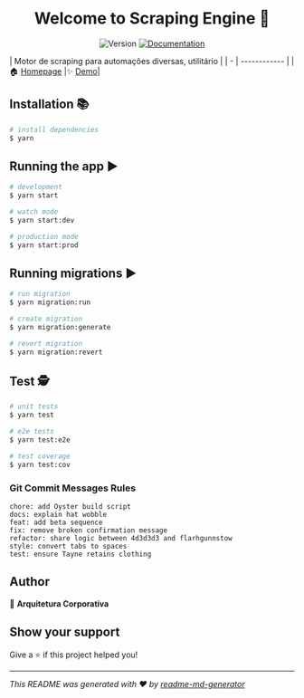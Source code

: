 
  <h1 align="center">Welcome to Scraping Engine 👋</h1>
<p align="center">
  <img alt="Version" src="https://img.shields.io/badge/version-1.0.0-blue.svg?cacheSeconds=2592000" />
  <a href="https://dev.azure.com/localiza/Arquitetura%20Corporativa/_git/Scraping%20Engine" target="_blank">
    <img alt="Documentation" src="https://img.shields.io/badge/documentation-yes-brightgreen.svg" />
  </a>
  </br>
  
  | Motor de scraping para automações diversas, utilitário |
  | - | ------------ |
  |🏠 [Homepage](https://dev.azure.com/localiza/Arquitetura%20Corporativa/_git/Scraping%20Engine) |✨ [Demo](https://dev.azure.com/localiza/Arquitetura%20Corporativa/_git/Scraping%20Engine)|

</p>  




## Installation 📚

```bash
# install dependencies
$ yarn
```

## Running the app ▶

```bash
# development
$ yarn start

# watch mode
$ yarn start:dev

# production mode
$ yarn start:prod
```

## Running migrations ▶

```bash
# run migration
$ yarn migration:run

# create migration
$ yarn migration:generate

# revert migration
$ yarn migration:revert
```

## Test 🕵️

```bash
# unit tests
$ yarn test

# e2e tests
$ yarn test:e2e

# test coverage
$ yarn test:cov
```



### Git Commit Messages Rules

``` 
chore: add Oyster build script
docs: explain hat wobble
feat: add beta sequence
fix: remove broken confirmation message
refactor: share logic between 4d3d3d3 and flarhgunnstow
style: convert tabs to spaces
test: ensure Tayne retains clothing
```


## Author

👤 **Arquitetura Corporativa**


## Show your support

Give a ⭐️ if this project helped you!

***
_This README was generated with ❤️ by [readme-md-generator](https://github.com/kefranabg/readme-md-generator)_
